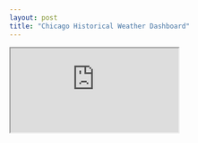 ```yaml
---
layout: post
title: "Chicago Historical Weather Dashboard"
---
```


<iframe src="https://chi-weather-historical-dash.onrender.com/superset/dashboard/p/35r7q7NdMQ9/?standalone=true"></iframe>
